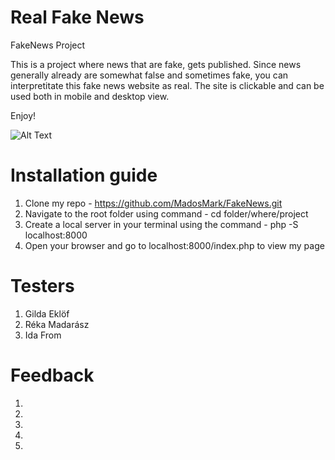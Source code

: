# Real Fake News

FakeNews Project

This is a project where news that are fake, gets published.
Since news generally already are somewhat false and sometimes fake, you can interpretitate this fake news website as real.
The site is clickable and can be used both in mobile and desktop view.

Enjoy!

![Alt Text](https://media.giphy.com/media/68DraxVN5AdpiZZ6bz/giphy.gif)

# Installation guide

1. Clone my repo - https://github.com/MadosMark/FakeNews.git
2. Navigate to the root folder using command - cd folder/where/project
3. Create a local server in your terminal using the command - php -S localhost:8000
4. Open your browser and go to localhost:8000/index.php to view my page

# Testers

1. Gilda Eklöf
2. Réka Madarász
3. Ida From

# Feedback

1.
2.
3.
4.
5.
